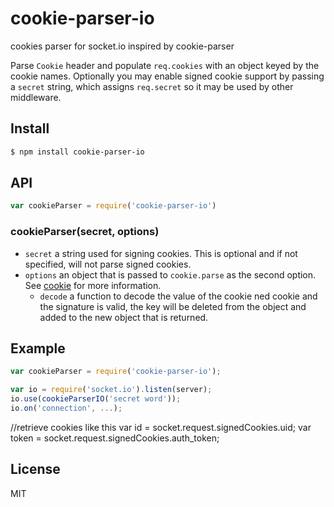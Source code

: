 # cookie-parser-io

cookies parser for socket.io inspired by cookie-parser

Parse `Cookie` header and populate `req.cookies` with an object keyed by the cookie
names. Optionally you may enable signed cookie support by passing a `secret` string,
which assigns `req.secret` so it may be used by other middleware.

## Install

```sh
$ npm install cookie-parser-io
```

## API

```js
var cookieParser = require('cookie-parser-io')
```

### cookieParser(secret, options)

- `secret` a string used for signing cookies. This is optional and if not specified, will not parse signed cookies.
- `options` an object that is passed to `cookie.parse` as the second option. See [cookie](https://www.npmjs.org/package/cookie) for more information.
  - `decode` a function to decode the value of the cookie
ned cookie and the signature is valid, the key will be deleted from the object and added to the new object that is returned.

## Example

```js
var cookieParser = require('cookie-parser-io');

var io = require('socket.io').listen(server);
io.use(cookieParserIO('secret word'));
io.on('connection', ...);
```
//retrieve cookies like this
var id = socket.request.signedCookies.uid;
var token = socket.request.signedCookies.auth_token;

## License

MIT
